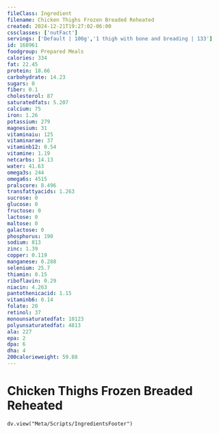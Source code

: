 ```yaml
---
fileClass: Ingredient
filename: Chicken Thighs Frozen Breaded Reheated
created: 2024-12-21T19:27:02-06:00
cssclasses: ['nutFact']
servings: ['Default | 100g','1 thigh with bone and breading | 133']
id: 168961
foodgroup: Prepared Meals
calories: 334
fat: 22.45
protein: 18.66
carbohydrate: 14.23
sugars: 0
fiber: 0.1
cholesterol: 87
saturatedfats: 5.207
calcium: 75
iron: 1.26
potassium: 279
magnesium: 31
vitaminaiu: 125
vitaminarae: 37
vitaminb12: 0.54
vitamine: 1.19
netcarbs: 14.13
water: 41.63
omega3s: 244
omega6s: 4515
pralscore: 8.496
transfattyacids: 1.263
sucrose: 0
glucose: 0
fructose: 0
lactose: 0
maltose: 0
galactose: 0
phosphorus: 190
sodium: 813
zinc: 1.39
copper: 0.119
manganese: 0.288
selenium: 25.7
thiamin: 0.15
riboflavin: 0.29
niacin: 4.263
pantothenicacid: 1.15
vitaminb6: 0.14
folate: 20
retinol: 37
monounsaturatedfat: 10123
polyunsaturatedfat: 4813
ala: 227
epa: 2
dpa: 6
dha: 4
200calorieweight: 59.88
---
```


# Chicken Thighs Frozen Breaded Reheated

```dataviewjs
dv.view("Meta/Scripts/IngredientsFooter")
```